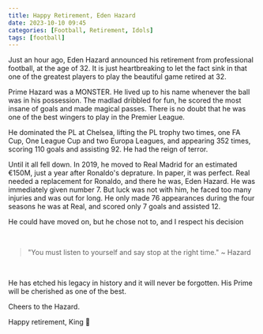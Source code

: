 ```yaml
---
title: Happy Retirement, Eden Hazard
date: 2023-10-10 09:45
categories: [Football, Retirement, Idols]
tags: [football]
---
```


Just an hour ago, Eden Hazard announced his retirement from professional football, at the age of 32. It is just heartbreaking to let the fact sink in that one of the greatest players to play the beautiful game retired at 32.

Prime Hazard was a MONSTER. He lived up to his name whenever the ball was in his possession. The madlad dribbled for fun, he scored the most insane of goals and made magical passes. There is no doubt that he was one of the best wingers to play in the Premier League.

He dominated the PL at Chelsea, lifting the PL trophy two times, one FA Cup, One League Cup and two Europa Leagues, and appearing 352 times, scoring 110 goals and assisting 92. He had the reign of terror.

Until it all fell down. In 2019, he moved to Real Madrid for an estimated €150M, just a year after Ronaldo's deprature. In paper, it was perfect. Real needed a replacement for Ronaldo, and there he was, Eden Hazard. He was immediately given number 7. But luck was not with him, he faced too many injuries and was out for long. He only made 76 appearances during the four seasons he was at Real, and scored only 7 goals and assisted 12.

He could have moved on, but he chose not to, and I respect his decision

‎

> "You must listen to yourself and say stop at the right time." ~ Hazard

‎

He has etched his legacy in history and it will never be forgotten. His Prime will be cherished as one of the best.

Cheers to the Hazard.

Happy retirement, King 💙
